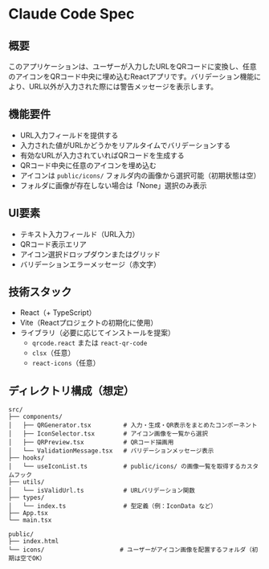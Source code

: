 # Claude Code Spec

## 概要

このアプリケーションは、ユーザーが入力したURLをQRコードに変換し、任意のアイコンをQRコード中央に埋め込むReactアプリです。バリデーション機能により、URL以外が入力された際には警告メッセージを表示します。

## 機能要件

- URL入力フィールドを提供する
- 入力された値がURLかどうかをリアルタイムでバリデーションする
- 有効なURLが入力されていればQRコードを生成する
- QRコード中央に任意のアイコンを埋め込む
- アイコンは `public/icons/` フォルダ内の画像から選択可能（初期状態は空）
- フォルダに画像が存在しない場合は「None」選択のみ表示

## UI要素

- テキスト入力フィールド（URL入力）
- QRコード表示エリア
- アイコン選択ドロップダウンまたはグリッド
- バリデーションエラーメッセージ（赤文字）

## 技術スタック

- React（+ TypeScript）
- Vite（Reactプロジェクトの初期化に使用）
- ライブラリ（必要に応じてインストールを提案）
  - `qrcode.react` または `react-qr-code`
  - `clsx`（任意）
  - `react-icons`（任意）

## ディレクトリ構成（想定）

```plaintext
src/
├── components/
│   ├── QRGenerator.tsx         # 入力・生成・QR表示をまとめたコンポーネント
│   ├── IconSelector.tsx        # アイコン画像を一覧から選択
│   ├── QRPreview.tsx           # QRコード描画用
│   └── ValidationMessage.tsx   # バリデーションメッセージ表示
├── hooks/
│   └── useIconList.ts          # public/icons/ の画像一覧を取得するカスタムフック
├── utils/
│   └── isValidUrl.ts           # URLバリデーション関数
├── types/
│   └── index.ts                # 型定義（例：IconData など）
├── App.tsx
└── main.tsx

public/
├── index.html
└── icons/                     # ユーザーがアイコン画像を配置するフォルダ（初期は空でOK）
